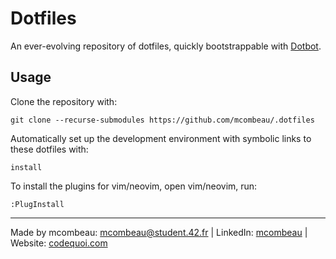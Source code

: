 # Dotfiles

An ever-evolving repository of dotfiles, quickly bootstrappable with [Dotbot](https://github.com/anishathalye/dotbot).

## Usage

Clone the repository with:

```shell
git clone --recurse-submodules https://github.com/mcombeau/.dotfiles
```

Automatically set up the development environment with symbolic links to these dotfiles with:

```shell
install
```

To install the plugins for vim/neovim, open vim/neovim, run:

```vim
:PlugInstall
```

---                                      
Made by mcombeau: mcombeau@student.42.fr | LinkedIn: [mcombeau](https://www.linkedin.com/in/mia-combeau-86653420b/) | Website: [codequoi.com](https://www.codequoi.com)
